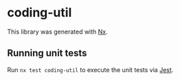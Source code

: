 # coding-util

This library was generated with [Nx](https://nx.dev).

## Running unit tests

Run `nx test coding-util` to execute the unit tests via [Jest](https://jestjs.io).
